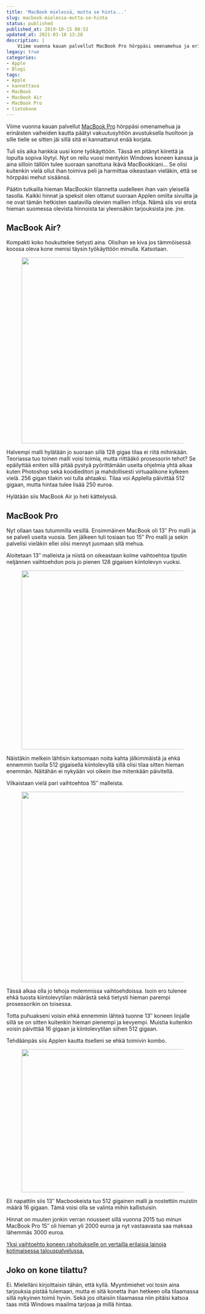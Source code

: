 ```yaml
---
title: 'MacBook mielessä, mutta se hinta...'
slug: macbook-mielessa-mutta-se-hinta
status: published
published_at: 2019-10-15 08:53
updated_at: 2021-03-10 13:28
description: |
    Viime vuonna kauan palvellut MacBook Pro hörppäsi omenamehua ja erinäisten vaiheiden kautta päätyi vakuutusyhtiön avustuksella huoltoon ja sille tielle se sitten jäi sillä sitä ei kannattanut enää korjata. Tuli siis aika hankkia uusi kone työkäyttöön. Tässä en pitänyt kiirettä ja lopulta sopiva löytyi. Nyt on reilu vuosi mentykin Windows koneen kanssa ja aina silloin tällöin… Jatka lukemista MacBook mielessä, mutta se hinta…
legacy: true
categories:
- Apple
- Blogi
tags:
- Apple
- kannettava
- MacBook
- MacBook Air
- MacBook Pro
- tietokone
---
```


<p>Viime vuonna kauan palvellut <a href="https://markokaartinen.net/macbook-pro-15-retina/">MacBook Pro</a> hörppäsi omenamehua ja erinäisten vaiheiden kautta päätyi vakuutusyhtiön avustuksella huoltoon ja sille tielle se sitten jäi sillä sitä ei kannattanut enää korjata. </p>



<p>Tuli siis aika hankkia uusi kone työkäyttöön. Tässä en pitänyt kiirettä ja lopulta sopiva löytyi. Nyt on reilu vuosi mentykin Windows koneen kanssa ja aina silloin tällöin tulee suoraan sanottuna ikävä MacBookkiani&#8230; Se olisi kuitenkin vielä ollut ihan toimiva peli ja harmittaa oikeastaan vieläkin, että se hörppäsi mehut sisäänsä.</p>



<p>Päätin tutkailla hieman MacBookin tilannetta uudelleen ihan vain yleisellä tasolla. Kaikki hinnat ja speksit olen ottanut suoraan Applen omilta sivuilta ja ne ovat tämän hetkisten saatavilla olevien mallien infoja. Nämä siis voi erota hieman suomessa olevista hinnoista tai yleensäkin tarjouksista jne. jne.</p>



<h2 class="wp-block-heading">MacBook Air?</h2>



<p>Kompakti koko houkuttelee tietysti aina. Olisihan se kiva jos tämmöisessä koossa oleva kone menisi täysin työkäyttöön minulla. Katsotaan.</p>



<figure class="wp-block-image"><img loading="lazy" decoding="async" width="595" height="486" src="https://cdn.markokaartinen.net/uploads/2019/10/image.png" alt="" class="wp-image-6999"/></figure>



<p>Halvempi malli hylätään jo suoraan sillä 128 gigaa tilaa ei riitä mihinkään. Teoriassa tuo toinen malli voisi toimia, mutta riittääkö prosessorin tehot? Se epäilyttää eniten sillä pitää pystyä pyörittämään useita ohjelmia yhtä aikaa kuten Photoshop sekä koodieditori ja mahdollisesti virtuaalikone kylkeen vielä. 256 gigan tilakin voi tulla ahtaaksi. Tilaa voi Applella päivittää 512 gigaan, mutta hintaa tulee lisää 250 euroa.</p>



<p>Hylätään siis MacBook Air jo heti kättelyssä.</p>



<h2 class="wp-block-heading">MacBook Pro</h2>



<p>Nyt ollaan taas tutummilla vesillä. Ensimmäinen MacBook oli 13&#8243; Pro malli ja se palveli useita vuosia. Sen jälkeen tuli tosiaan tuo 15&#8243; Pro malli ja sekin palvelisi vieläkin ellei olisi mennyt juomaan sitä mehua.</p>



<p>Aloitetaan 13&#8243; malleista ja niistä on oikeastaan kolme vaihtoehtoa tiputin neljännen vaihtoehdon pois jo pienen 128 gigaisen kiintolevyn vuoksi.</p>



<figure class="wp-block-image"><img loading="lazy" decoding="async" width="933" height="468" src="https://cdn.markokaartinen.net/uploads/2019/10/image-1.png" alt="" class="wp-image-7000" srcset="https://cdn.markokaartinen.net/uploads/2019/10/image-1.png 933w, https://cdn.markokaartinen.net/uploads/2019/10/image-1-600x301.png 600w" sizes="(max-width: 933px) 100vw, 933px" /></figure>



<p>Näistäkin melkein lähtisin katsomaan noita kahta jälkimmäistä ja ehkä ennemmin tuolla 512 gigaisella kiintolevyllä sillä olisi tilaa sitten hieman enemmän. Näitähän ei nykyään voi oikein itse mitenkään päivitellä. </p>



<p>Vilkaistaan vielä pari vaihtoehtoa 15&#8243; malleista.</p>



<figure class="wp-block-image"><img loading="lazy" decoding="async" width="602" height="498" src="https://cdn.markokaartinen.net/uploads/2019/10/image-3.png" alt="" class="wp-image-7002" srcset="https://cdn.markokaartinen.net/uploads/2019/10/image-3.png 602w, https://cdn.markokaartinen.net/uploads/2019/10/image-3-600x496.png 600w" sizes="(max-width: 602px) 100vw, 602px" /></figure>



<p>Tässä alkaa olla jo tehoja molemmissa vaihtoehdoissa. Isoin ero tulenee ehkä tuosta kiintolevytilan määrästä sekä tietysti hieman parempi prosessorikin on toisessa.</p>



<p>Totta puhuakseni voisin ehkä ennemmin lähteä tuonne 13&#8243; koneen linjalle sillä se on sitten kuitenkin hieman pienempi ja kevyempi. Muistia kuitenkin voisin päivittää 16 gigaan ja kiintolevytilan siihen 512 gigaan. </p>



<p>Tehdäänpäs siis Applen kautta itselleni se ehkä toimivin kombo.</p>



<figure class="wp-block-image"><img loading="lazy" decoding="async" width="752" height="374" src="https://cdn.markokaartinen.net/uploads/2019/10/image-5.png" alt="" class="wp-image-7005" srcset="https://cdn.markokaartinen.net/uploads/2019/10/image-5.png 752w, https://cdn.markokaartinen.net/uploads/2019/10/image-5-600x298.png 600w" sizes="(max-width: 752px) 100vw, 752px" /></figure>



<p>Eli napattiin siis 13&#8243; Macbookeista tuo 512 gigainen malli ja nostettiin muistin määrä 16 gigaan. Tämä voisi olla se valinta mihin kallistuisin. </p>



<p>Hinnat on muuten jonkin verran nousseet sillä vuonna 2015 tuo minun MacBook Pro 15&#8243; oli hieman yli 2000 euroa ja nyt vastaavasta saa maksaa lähemmäs 3000 euroa.</p>



<p><a href="https://www.summarum.fi/lainaa/kulutusluotto/" target="_blank" rel="noreferrer noopener">Yksi vaihtoehto koneen rahoitukselle on vertailla erilaisia lainoja kotimaisessa talouspalvelussa.</a></p>



<h2 class="wp-block-heading">Joko on kone tilattu?</h2>



<p>Ei. Mielelläni kirjoittaisin tähän, että kyllä. Myyntimiehet voi tosin aina tarjouksia pistää tulemaan, mutta ei sitä konetta ihan hetkeen olla tilaamassa sillä nykyinen toimii hyvin. Sekä jos oltaisiin tilaamassa niin pitäisi katsoa taas mitä Windows maailma tarjoaa ja millä hintaa. </p>